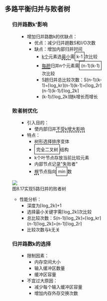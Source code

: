 <div style="float: left; width: 64%; padding: 1%;">

## 多路平衡归并与败者树

<ul>

### 归并路数k'影响

<ul>

- 增加归并路数k的优缺点：
  - 优点：减少归并趟数S和I/O次数
  - 缺点：增加内部归并时间
    - <u>k个</u>元素选<span style="border-bottom: 3px dotted black;">最小</span>需<span style="border: 1px solid black; padding: 5px; display: inline-block;">k-1</span>次比较
    - <span style="border-bottom: 2px solid black;">每趟</span>归并n个元素需<span style="border: 1px solid black; padding: 5px; display: inline-block;">(n-1)(k-1)</span>次比较
    - S趟归并总比较次数：S(n-1)(k-1)=⌈log_kr⌉(n-1)(k-1)=⌈log_2r⌉(n-1)(k-1)/⌈log_2k⌉
    - (k-1)/⌈log_2k⌉随k增长而增长

</ul>

### 败者树优化

<ul>

- 引入目的：
  - 使内部归并<span style="border-bottom: 3px dotted black;">不受k增大影响</span>
- 特点：
  - 树形选择排序变体
  - <span style="border: 1px solid black; padding: 5px; display: inline-block;">完全二叉树</span>结构
  - k个叶节点存放当前比较元素
  - 内部节点记录"失败者"
  - <span style="border-bottom: 3px dotted black;">根</span>节点指向<span style="border: 1px solid black; padding: 5px; display: inline-block;">min</span>数

</ul>

![](https://cdn-mineru.openxlab.org.cn/model-mineru/prod/e2a0f7cbaa050a4bfea0e9a28cf40956989e3d9e2e56ab38136f036fb8d98f85.jpg)  
图8.17实现5路归并的败者树  

- 性能分析：
  - 深度为⌈log_2k⌉+1
  - 选择最小关键字需⌈log_2k⌉次比较
  - 总比较次数：S(n-1)⌈log_2k⌉=⌈log_kr⌉(n-1)⌈log_2k⌉=(n-1)⌈log_2r⌉
  - 比较次数与k无关

### 归并路数k的选择

<ul>

- 限制因素：
  - 内存空间大小
  - 输入缓冲区数量
  - 缓冲区容量
- 不宜过大原因：
  - 减少每个输入缓冲区容量
  - 增加内存外存交换次数

</ul>

</ul>


</div>
<div style="float: right; width: 26%; padding: 1%;">

</div>
<div style="clear: both;"></div>
